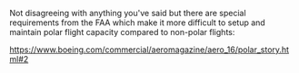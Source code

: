 Not disagreeing with anything you've said but there are special requirements from the FAA which make it more difficult to setup and maintain polar flight capacity compared to non-polar flights:

https://www.boeing.com/commercial/aeromagazine/aero_16/polar_story.html#2
